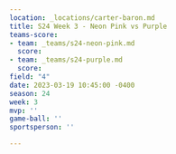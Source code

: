 ```yaml
---
location: _locations/carter-baron.md
title: S24 Week 3 - Neon Pink vs Purple
teams-score:
- team: _teams/s24-neon-pink.md
  score: 
- team: _teams/s24-purple.md
  score: 
field: "4"
date: 2023-03-19 10:45:00 -0400
season: 24
week: 3
mvp: ''
game-ball: ''
sportsperson: ''

---
```

